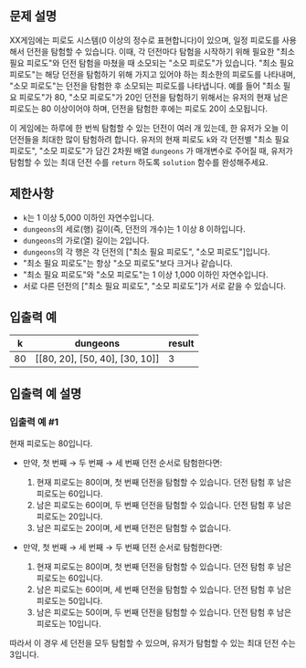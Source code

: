 ## 문제 설명

XX게임에는 피로도 시스템(0 이상의 정수로 표현합니다)이 있으며, 일정 피로도를 사용해서 던전을 탐험할 수 있습니다. 이때, 각 던전마다 탐험을 시작하기 위해 필요한 "최소 필요 피로도"와 던전 탐험을 마쳤을 때 소모되는 "소모 피로도"가 있습니다. "최소 필요 피로도"는 해당 던전을 탐험하기 위해 가지고 있어야 하는 최소한의 피로도를 나타내며, "소모 피로도"는 던전을 탐험한 후 소모되는 피로도를 나타냅니다. 예를 들어 "최소 필요 피로도"가 80, "소모 피로도"가 20인 던전을 탐험하기 위해서는 유저의 현재 남은 피로도는 80 이상이어야 하며, 던전을 탐험한 후에는 피로도 20이 소모됩니다.

이 게임에는 하루에 한 번씩 탐험할 수 있는 던전이 여러 개 있는데, 한 유저가 오늘 이 던전들을 최대한 많이 탐험하려 합니다. 유저의 현재 피로도 `k`와 각 던전별 "최소 필요 피로도", "소모 피로도"가 담긴 2차원 배열 `dungeons` 가 매개변수로 주어질 때, 유저가 탐험할 수 있는 최대 던전 수를 `return` 하도록 `solution` 함수를 완성해주세요.

## 제한사항

- `k`는 1 이상 5,000 이하인 자연수입니다.
- `dungeons`의 세로(행) 길이(즉, 던전의 개수)는 1 이상 8 이하입니다.
- `dungeons`의 가로(열) 길이는 2입니다.
- `dungeons`의 각 행은 각 던전의 ["최소 필요 피로도", "소모 피로도"]입니다.
- "최소 필요 피로도"는 항상 "소모 피로도"보다 크거나 같습니다.
- "최소 필요 피로도"와 "소모 피로도"는 1 이상 1,000 이하인 자연수입니다.
- 서로 다른 던전의 ["최소 필요 피로도", "소모 피로도"]가 서로 같을 수 있습니다.

## 입출력 예

| k  | dungeons                         | result |
|----|----------------------------------|--------|
| 80 | [[80, 20], [50, 40], [30, 10]]   | 3      |

## 입출력 예 설명

### 입출력 예 #1

현재 피로도는 80입니다.

- 만약, 첫 번째 → 두 번째 → 세 번째 던전 순서로 탐험한다면:
    1. 현재 피로도는 80이며, 첫 번째 던전을 탐험할 수 있습니다. 던전 탐험 후 남은 피로도는 60입니다.
    2. 남은 피로도는 60이며, 두 번째 던전을 탐험할 수 있습니다. 던전 탐험 후 남은 피로도는 20입니다.
    3. 남은 피로도는 20이며, 세 번째 던전은 탐험할 수 없습니다.

- 만약, 첫 번째 → 세 번째 → 두 번째 던전 순서로 탐험한다면:
    1. 현재 피로도는 80이며, 첫 번째 던전을 탐험할 수 있습니다. 던전 탐험 후 남은 피로도는 60입니다.
    2. 남은 피로도는 60이며, 세 번째 던전을 탐험할 수 있습니다. 던전 탐험 후 남은 피로도는 50입니다.
    3. 남은 피로도는 50이며, 두 번째 던전을 탐험할 수 있습니다. 던전 탐험 후 남은 피로도는 10입니다.

따라서 이 경우 세 던전을 모두 탐험할 수 있으며, 유저가 탐험할 수 있는 최대 던전 수는 3입니다.
